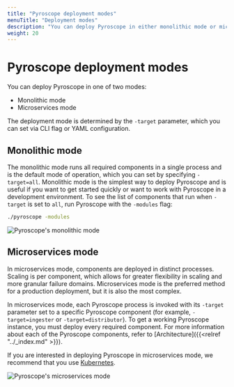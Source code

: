 ```yaml
---
title: "Pyroscope deployment modes"
menuTitle: "Deployment modes"
description: "You can deploy Pyroscope in either monolithic mode or microservices mode."
weight: 20
---
```


# Pyroscope deployment modes

You can deploy Pyroscope in one of two modes:

- Monolithic mode
- Microservices mode

The deployment mode is determined by the `-target` parameter, which you can set via CLI flag or YAML configuration.

## Monolithic mode

The monolithic mode runs all required components in a single process and is the default mode of operation, which you can set by specifying `-target=all`. Monolithic mode is the simplest way to deploy Pyroscope and is useful if you want to get started quickly or want to work with Pyroscope in a development environment. To see the list of components that run when `-target` is set to `all`, run Pyroscope with the `-modules` flag:

```bash
./pyroscope -modules
```

[//]: # "Diagram source at https://docs.google.com/presentation/d/1C1fl0pH8wmKZe8gXo-VwmUuLvGiPmADfvey15FSkWpE/edit#slide=id.g11694eaa76e_0_0"

![Pyroscope's monolithic mode](monolithic-mode.svg)
<!--
Monolithic mode can be horizontally scaled out by deploying multiple Pyroscope binaries with `-target=all`. This approach provides high-availability and increased scale without the configuration complexity of the full [microservices deployment](#microservices-mode).

[//]: # "Diagram source at https://docs.google.com/presentation/d/1C1fl0pH8wmKZe8gXo-VwmUuLvGiPmADfvey15FSkWpE/edit#slide=id.g11658e7e4c6_1_20"

![Pyroscope's horizontally scaled monolithic mode](scaled-monolithic-mode.svg)
 -->
## Microservices mode

In microservices mode, components are deployed in distinct processes. Scaling is per component, which allows for greater flexibility in scaling and more granular failure domains. Microservices mode is the preferred method for a production deployment, but it is also the most complex.

In microservices mode, each Pyroscope process is invoked with its `-target` parameter set to a specific Pyroscope component (for example, `-target=ingester` or `-target=distributor`). To get a working Pyroscope instance, you must deploy every required component. For more information about each of the Pyroscope components, refer to [Architecture]({{<relref "../_index.md" >}}).

If you are interested in deploying Pyroscope in microservices mode, we recommend that you use [Kubernetes](https://kubernetes.io/).

[//]: # "Diagram source at https://docs.google.com/presentation/d/1C1fl0pH8wmKZe8gXo-VwmUuLvGiPmADfvey15FSkWpE/edit#slide=id.g11658e7e4c6_1_53"

![Pyroscope's microservices mode](microservices-mode.svg)
